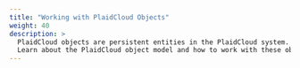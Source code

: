 ```yaml
---
title: "Working with PlaidCloud Objects"
weight: 40
description: >
  PlaidCloud objects are persistent entities in the PlaidCloud system. PlaidCloud uses these entities to represent the state of your cluster.
  Learn about the PlaidCloud object model and how to work with these objects.
---
```

